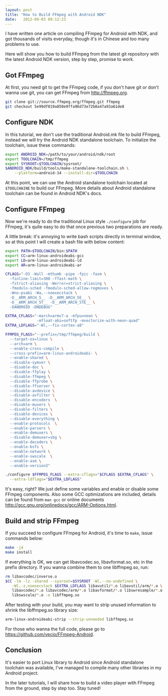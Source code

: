 ```yaml
---
layout: post
title: "How to Build FFmpeg with Android NDK"
date:   2012-09-03 09:12:23
---
```


I have written one article on compiling FFmpeg for Android with NDK, and got thousands of visits everyday, though it's in Chinese and too many problems to use.

Here will show you how to build FFmpeg from the latest git repository with the latest Android NDK version, step by step, promise to work.


Got FFmpeg
----------

At first, you need git to get the FFmpeg code, if you don't have git or don't wanna use git, you can get FFmpeg from http://ffmpeg.org.

```bash
git clone git://source.ffmpeg.org/ffmpeg.git ffmpeg
git checkout 5e99df019a850e9ffa96d73e72b8a47a93a61de8
```


Configure NDK
-------------

In this tutorial, we don't use the traditional Android.mk file to build FFmpeg, instead we will try the Android NDK standalone toolchain. To initialize the toolchain, issue these commands:

```bash
export ANDROID_NDK=/path/to/your/android/ndk/root
export TOOLCHAIN=/tmp/ffmpeg
export SYSROOT=$TOOLCHAIN/sysroot/
$ANDROID_NDK/build/tools/make-standalone-toolchain.sh \
    --platform=android-14 --install-dir=$TOOLCHAIN
```

At this point, we can use the Android standalone toolchain located at `$TOOLCHAINE` to build our FFmpeg. More details about Android standalone toolchain can be found in Android NDK's docs.


Configure FFmpeg
----------------

Now we're ready to do the traditional Linux style `./configure` job for FFmpeg, it's quite easy to do that once previous two preparations are ready.

A little break: it's annoying to write bash scripts directly in terminal window, so at this point I will create a bash file with below content:

```bash
export PATH=$TOOLCHAIN/bin:$PATH
export CC=arm-linux-androideabi-gcc
export LD=arm-linux-androideabi-ld
export AR=arm-linux-androideabi-ar

CFLAGS="-O3 -Wall -mthumb -pipe -fpic -fasm \
  -finline-limit=300 -ffast-math \
  -fstrict-aliasing -Werror=strict-aliasing \
  -fmodulo-sched -fmodulo-sched-allow-regmoves \
  -Wno-psabi -Wa,--noexecstack \
  -D__ARM_ARCH_5__ -D__ARM_ARCH_5E__ \
  -D__ARM_ARCH_5T__ -D__ARM_ARCH_5TE__ \
  -DANDROID -DNDEBUG"

EXTRA_CFLAGS="-march=armv7-a -mfpu=neon \
              -mfloat-abi=softfp -mvectorize-with-neon-quad"
EXTRA_LDFLAGS="-Wl,--fix-cortex-a8"

FFMPEG_FLAGS="--prefix=/tmp/ffmpeg/build \
  --target-os=linux \
  --arch=arm \
  --enable-cross-compile \
  --cross-prefix=arm-linux-androideabi- \
  --enable-shared \
  --disable-symver \
  --disable-doc \
  --disable-ffplay \
  --disable-ffmpeg \
  --disable-ffprobe \
  --disable-ffserver \
  --disable-avdevice \
  --disable-avfilter \
  --disable-encoders  \
  --disable-muxers \
  --disable-filters \
  --disable-devices \
  --disable-everything \
  --enable-protocols  \
  --enable-parsers \
  --enable-demuxers \
  --disable-demuxer=sbg \
  --enable-decoders \
  --enable-bsfs \
  --enable-network \
  --enable-swscale  \
  --enable-asm \
  --enable-version3"

./configure $FFMPEG_FLAGS --extra-cflags="$CFLAGS $EXTRA_CFLAGS" \
  --extra-ldflags="$EXTRA_LDFLAGS"
```

It's easy, right? We just define some variables and enable or disable some FFmpeg components. Also some GCC optimizations are included, details can be found from `man gcc` or online documents http://gcc.gnu.org/onlinedocs/gcc/ARM-Options.html.


Build and strip FFmpeg
----------------------

If you succeed to configure FFmpeg for Android, it's time to `make`, issue commands below:

```bash
make -j4
make install
```

If everything is OK, we can get libavcodec.so, libavformat.so, etc in the prefix directory.  If you wanna combine them to one libffmpeg.so, run:

```bash
rm libavcodec/inverse.o
$CC -lm -lz -shared --sysroot=$SYSROOT -Wl,--no-undefined \
   -Wl,-z,noexecstack $EXTRA_LDFLAGS libavutil/*.o libavutil/arm/*.o \
   libavcodec/*.o libavcodec/arm/*.o libavformat/*.o libswresample/*.o \
   libswscale/*.o -o libffmpeg.so
```

After testing with your build, you may want to strip unused information to shrink the libffmpeg.so library size:

```bash
arm-linux-androideabi-strip --strip-unneeded libffmpeg.so
```

For those who wanna the full code, please go to https://github.com/vecio/FFmpeg-Android.


Conclusion
----------

It's easier to port Linux library to Android since Android standalone toolchain was available, I've managed to compile many other libraries in my Android project.

In the later tutorials, I will share how to build a video player with FFmpeg from the ground, step by step too. Stay tuned!
